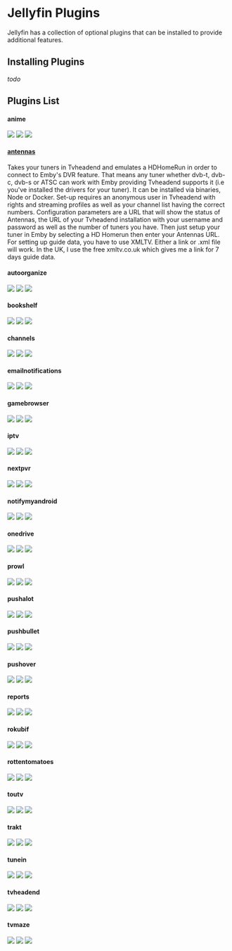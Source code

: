 # Jellyfin Plugins

Jellyfin has a collection of optional plugins that can be installed to provide additional features.

## Installing Plugins

*todo*

## Plugins List

#### anime

[![](https://img.shields.io/github/languages/top/jellyfin/jellyfin-plugin-anime.svg)](https://github.com/jellyfin/jellyfin-plugin-anime)
[![](https://img.shields.io/github/contributors/jellyfin/jellyfin-plugin-anime.svg)](https://github.com/jellyfin/jellyfin-plugin-anime)
[![](https://img.shields.io/github/license/jellyfin/jellyfin-plugin-anime.svg)](https://github.com/jellyfin/jellyfin-plugin-anime)

#### [antennas](https://github.com/TheJF/antennas)

Takes your tuners in Tvheadend and emulates a HDHomeRun in order to connect to Emby's DVR feature. That means any tuner whether dvb-t, dvb-c, dvb-s or ATSC can work with Emby providing Tvheadend supports it (i.e you've installed the drivers for your tuner). It can be installed via binaries, Node or Docker. Set-up requires an anonymous user in Tvheadend with rights and streaming profiles as well as your channel list having the correct numbers. Configuration parameters are a URL that will show the status of Antennas, the URL of your Tvheadend installation with your username and password as well as the number of tuners you have. Then just setup your tuner in Emby by selecting a HD Homerun then enter your Antennas URL. For setting up guide data, you have to use XMLTV. Either a link or .xml file will work. In the UK, I use the free xmltv.co.uk which gives me a link for 7 days guide data.

#### autoorganize

[![](https://img.shields.io/github/languages/top/jellyfin/jellyfin-plugin-autoorganize.svg)](https://github.com/jellyfin/jellyfin-plugin-autoorganize)
[![](https://img.shields.io/github/contributors/jellyfin/jellyfin-plugin-autoorganize.svg)](https://github.com/jellyfin/jellyfin-plugin-autoorganize)
[![](https://img.shields.io/github/license/jellyfin/jellyfin-plugin-autoorganize.svg)](https://github.com/jellyfin/jellyfin-plugin-autoorganize)

#### bookshelf

[![](https://img.shields.io/github/languages/top/jellyfin/jellyfin-plugin-bookshelf.svg)](https://github.com/jellyfin/jellyfin-plugin-bookshelf)
[![](https://img.shields.io/github/contributors/jellyfin/jellyfin-plugin-bookshelf.svg)](https://github.com/jellyfin/jellyfin-plugin-bookshelf)
[![](https://img.shields.io/github/license/jellyfin/jellyfin-plugin-bookshelf.svg)](https://github.com/jellyfin/jellyfin-plugin-bookshelf)

#### channels

[![](https://img.shields.io/github/languages/top/jellyfin/jellyfin-plugin-channels.svg)](https://github.com/jellyfin/jellyfin-plugin-channels)
[![](https://img.shields.io/github/contributors/jellyfin/jellyfin-plugin-channels.svg)](https://github.com/jellyfin/jellyfin-plugin-channels)
[![](https://img.shields.io/github/license/jellyfin/jellyfin-plugin-channels.svg)](https://github.com/jellyfin/jellyfin-plugin-channels)

#### emailnotifications

[![](https://img.shields.io/github/languages/top/jellyfin/jellyfin-plugin-emailnotifications.svg)](https://github.com/jellyfin/jellyfin-plugin-emailnotifications)
[![](https://img.shields.io/github/contributors/jellyfin/jellyfin-plugin-emailnotifications.svg)](https://github.com/jellyfin/jellyfin-plugin-emailnotifications)
[![](https://img.shields.io/github/license/jellyfin/jellyfin-plugin-emailnotifications.svg)](https://github.com/jellyfin/jellyfin-plugin-emailnotifications)

#### gamebrowser

[![](https://img.shields.io/github/languages/top/jellyfin/jellyfin-plugin-gamebrowser.svg)](https://github.com/jellyfin/jellyfin-plugin-gamebrowser)
[![](https://img.shields.io/github/contributors/jellyfin/jellyfin-plugin-gamebrowser.svg)](https://github.com/jellyfin/jellyfin-plugin-gamebrowser)
[![](https://img.shields.io/github/license/jellyfin/jellyfin-plugin-gamebrowser.svg)](https://github.com/jellyfin/jellyfin-plugin-gamebrowser)

#### iptv

[![](https://img.shields.io/github/languages/top/jellyfin/jellyfin-plugin-iptv.svg)](https://github.com/jellyfin/jellyfin-plugin-iptv)
[![](https://img.shields.io/github/contributors/jellyfin/jellyfin-plugin-iptv.svg)](https://github.com/jellyfin/jellyfin-plugin-iptv)
[![](https://img.shields.io/github/license/jellyfin/jellyfin-plugin-iptv.svg)](https://github.com/jellyfin/jellyfin-plugin-iptv)

#### nextpvr

[![](https://img.shields.io/github/languages/top/jellyfin/jellyfin-plugin-nextpvr.svg)](https://github.com/jellyfin/jellyfin-plugin-nextpvr)
[![](https://img.shields.io/github/contributors/jellyfin/jellyfin-plugin-nextpvr.svg)](https://github.com/jellyfin/jellyfin-plugin-nextpvr)
[![](https://img.shields.io/github/license/jellyfin/jellyfin-plugin-nextpvr.svg)](https://github.com/jellyfin/jellyfin-plugin-nextpvr)

#### notifymyandroid

[![](https://img.shields.io/github/languages/top/jellyfin/jellyfin-plugin-notifymyandroid.svg)](https://github.com/jellyfin/jellyfin-plugin-notifymyandroid)
[![](https://img.shields.io/github/contributors/jellyfin/jellyfin-plugin-notifymyandroid.svg)](https://github.com/jellyfin/jellyfin-plugin-notifymyandroid)
[![](https://img.shields.io/github/license/jellyfin/jellyfin-plugin-notifymyandroid.svg)](https://github.com/jellyfin/jellyfin-plugin-notifymyandroid)

#### onedrive

[![](https://img.shields.io/github/languages/top/jellyfin/jellyfin-plugin-onedrive.svg)](https://github.com/jellyfin/jellyfin-plugin-onedrive)
[![](https://img.shields.io/github/contributors/jellyfin/jellyfin-plugin-onedrive.svg)](https://github.com/jellyfin/jellyfin-plugin-onedrive)
[![](https://img.shields.io/github/license/jellyfin/jellyfin-plugin-onedrive.svg)](https://github.com/jellyfin/jellyfin-plugin-onedrive)

#### prowl

[![](https://img.shields.io/github/languages/top/jellyfin/jellyfin-plugin-prowl.svg)](https://github.com/jellyfin/jellyfin-plugin-prowl)
[![](https://img.shields.io/github/contributors/jellyfin/jellyfin-plugin-prowl.svg)](https://github.com/jellyfin/jellyfin-plugin-prowl)
[![](https://img.shields.io/github/license/jellyfin/jellyfin-plugin-prowl.svg)](https://github.com/jellyfin/jellyfin-plugin-prowl)

#### pushalot

[![](https://img.shields.io/github/languages/top/jellyfin/jellyfin-plugin-pushalot.svg)](https://github.com/jellyfin/jellyfin-plugin-pushalot)
[![](https://img.shields.io/github/contributors/jellyfin/jellyfin-plugin-pushalot.svg)](https://github.com/jellyfin/jellyfin-plugin-pushalot)
[![](https://img.shields.io/github/license/jellyfin/jellyfin-plugin-pushalot.svg)](https://github.com/jellyfin/jellyfin-plugin-pushalot)

#### pushbullet

[![](https://img.shields.io/github/languages/top/jellyfin/jellyfin-plugin-pushbullet.svg)](https://github.com/jellyfin/jellyfin-plugin-pushbullet)
[![](https://img.shields.io/github/contributors/jellyfin/jellyfin-plugin-pushbullet.svg)](https://github.com/jellyfin/jellyfin-plugin-pushbullet)
[![](https://img.shields.io/github/license/jellyfin/jellyfin-plugin-pushbullet.svg)](https://github.com/jellyfin/jellyfin-plugin-pushbullet)

#### pushover

[![](https://img.shields.io/github/languages/top/jellyfin/jellyfin-plugin-pushover.svg)](https://github.com/jellyfin/jellyfin-plugin-pushover)
[![](https://img.shields.io/github/contributors/jellyfin/jellyfin-plugin-pushover.svg)](https://github.com/jellyfin/jellyfin-plugin-pushover)
[![](https://img.shields.io/github/license/jellyfin/jellyfin-plugin-pushover.svg)](https://github.com/jellyfin/jellyfin-plugin-pushover)

#### reports

[![](https://img.shields.io/github/languages/top/jellyfin/jellyfin-plugin-reports.svg)](https://github.com/jellyfin/jellyfin-plugin-reports)
[![](https://img.shields.io/github/contributors/jellyfin/jellyfin-plugin-reports.svg)](https://github.com/jellyfin/jellyfin-plugin-reports)
[![](https://img.shields.io/github/license/jellyfin/jellyfin-plugin-reports.svg)](https://github.com/jellyfin/jellyfin-plugin-reports)

#### rokubif

[![](https://img.shields.io/github/languages/top/jellyfin/jellyfin-plugin-rokubif.svg)](https://github.com/jellyfin/jellyfin-plugin-rokubif)
[![](https://img.shields.io/github/contributors/jellyfin/jellyfin-plugin-rokubif.svg)](https://github.com/jellyfin/jellyfin-plugin-rokubif)
[![](https://img.shields.io/github/license/jellyfin/jellyfin-plugin-rokubif.svg)](https://github.com/jellyfin/jellyfin-plugin-rokubif)

#### rottentomatoes

[![](https://img.shields.io/github/languages/top/jellyfin/jellyfin-plugin-rottentomatoes.svg)](https://github.com/jellyfin/jellyfin-plugin-rottentomatoes)
[![](https://img.shields.io/github/contributors/jellyfin/jellyfin-plugin-rottentomatoes.svg)](https://github.com/jellyfin/jellyfin-plugin-rottentomatoes)
[![](https://img.shields.io/github/license/jellyfin/jellyfin-plugin-rottentomatoes.svg)](https://github.com/jellyfin/jellyfin-plugin-rottentomatoes)

#### toutv

[![](https://img.shields.io/github/languages/top/jellyfin/jellyfin-plugin-toutv.svg)](https://github.com/jellyfin/jellyfin-plugin-toutv)
[![](https://img.shields.io/github/contributors/jellyfin/jellyfin-plugin-toutv.svg)](https://github.com/jellyfin/jellyfin-plugin-toutv)
[![](https://img.shields.io/github/license/jellyfin/jellyfin-plugin-toutv.svg)](https://github.com/jellyfin/jellyfin-plugin-toutv)

#### trakt

[![](https://img.shields.io/github/languages/top/jellyfin/jellyfin-plugin-trakt.svg)](https://github.com/jellyfin/jellyfin-plugin-trakt)
[![](https://img.shields.io/github/contributors/jellyfin/jellyfin-plugin-trakt.svg)](https://github.com/jellyfin/jellyfin-plugin-trakt)
[![](https://img.shields.io/github/license/jellyfin/jellyfin-plugin-trakt.svg)](https://github.com/jellyfin/jellyfin-plugin-trakt)

#### tunein

[![](https://img.shields.io/github/languages/top/jellyfin/jellyfin-plugin-tunein.svg)](https://github.com/jellyfin/jellyfin-plugin-tunein)
[![](https://img.shields.io/github/contributors/jellyfin/jellyfin-plugin-tunein.svg)](https://github.com/jellyfin/jellyfin-plugin-tunein)
[![](https://img.shields.io/github/license/jellyfin/jellyfin-plugin-tunein.svg)](https://github.com/jellyfin/jellyfin-plugin-tunein)

#### tvheadend

[![](https://img.shields.io/github/languages/top/jellyfin/jellyfin-plugin-tvheadend.svg)](https://github.com/jellyfin/jellyfin-plugin-tvheadend)
[![](https://img.shields.io/github/contributors/jellyfin/jellyfin-plugin-tvheadend.svg)](https://github.com/jellyfin/jellyfin-plugin-tvheadend)
[![](https://img.shields.io/github/license/jellyfin/jellyfin-plugin-tvheadend.svg)](https://github.com/jellyfin/jellyfin-plugin-tvheadend)

#### tvmaze

[![](https://img.shields.io/github/languages/top/jellyfin/jellyfin-plugin-tvmaze.svg)](https://github.com/jellyfin/jellyfin-plugin-tvmaze)
[![](https://img.shields.io/github/contributors/jellyfin/jellyfin-plugin-tvmaze.svg)](https://github.com/jellyfin/jellyfin-plugin-tvmaze)
[![](https://img.shields.io/github/license/jellyfin/jellyfin-plugin-tvmaze.svg)](https://github.com/jellyfin/jellyfin-plugin-tvmaze)


